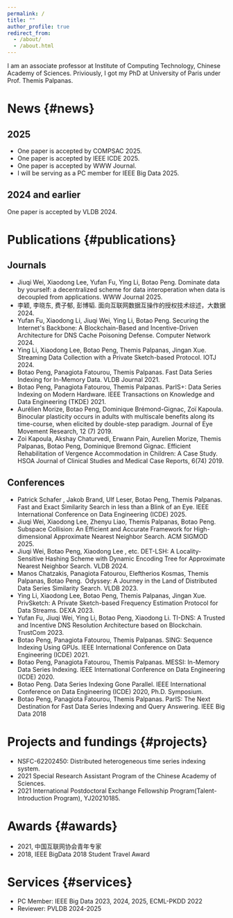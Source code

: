 ```yaml
---
permalink: /
title: ""
author_profile: true
redirect_from: 
  - /about/
  - /about.html
---
```

I am an associate professor at Institute of Computing Technology, Chinese Academy of Sciences.
Priviously, I got my PhD at University of Paris under Prof. Themis Palpanas.

# News {#news}

## 2025

- One paper is accepted by COMPSAC 2025.
- One paper is accepted by IEEE ICDE 2025.
- One paper is accepted by WWW Journal.
- I will be serving as a PC member for IEEE Big Data 2025.


## 2024 and earlier

One paper is accepted by VLDB 2024.

# Publications {#publications}

## Journals

- Jiuqi Wei, Xiaodong Lee, Yufan Fu, Ying Li, Botao Peng. Dominate data by yourself: a decentralized scheme for data interoperation when data is decoupled from applications. WWW Journal 2025.
- 李颖, 李晓东, 费子郁, 彭博韬. 面向互联网数据互操作的授权技术综述，大数据 2024.
- Yufan Fu, Xiaodong Li, Jiuqi Wei, Ying Li, Botao Peng. Securing the Internet's Backbone: A Blockchain-Based and Incentive-Driven Architecture for DNS Cache Poisoning Defense. Computer Network 2024.
- Ying Li, Xiaodong Lee, Botao Peng, Themis Palpanas, Jingan Xue. Streaming Data Collection with a Private Sketch-based Protocol. IOTJ 2024.
- Botao Peng, Panagiota Fatourou, Themis Palpanas. Fast Data Series Indexing for In-Memory Data. VLDB Journal 2021.
- Botao Peng, Panagiota Fatourou, Themis Palpanas. ParIS+: Data Series Indexing on Modern Hardware. IEEE Transactions on Knowledge and Data Engineering (TKDE) 2021.
- Aurélien Morize, Botao Peng, Dominique Brémond-Gignac, Zoï Kapoula. Binocular plasticity occurs in adults with multiscale benefits along its time-course, when elicited by double-step paradigm. Journal of Eye Movement Research, 12 (7) 2019.
- Zoi Kapoula, Akshay Chaturvedi, Erwann Pain, Aurelien Morize, Themis Palpanas, Botao Peng, Dominique Bremond Gignac. Efficient Rehabilitation of Vergence Accommodation in Children: A Case Study. HSOA Journal of Clinical Studies and Medical Case Reports, 6(74) 2019.

## Conferences

- Patrick Schafer , Jakob Brand, Ulf Leser, Botao Peng, Themis Palpanas. Fast and Exact Similarity Search in less than a Blink of an Eye. IEEE International Conference on Data Engineering (ICDE) 2025.
- Jiuqi Wei, Xiaodong Lee, Zhenyu Liao, Themis Palpanas, Botao Peng. Subspace Collision: An Efficient and Accurate Framework for High-dimensional Approximate Nearest Neighbor Search. ACM SIGMOD 2025.
- Jiuqi Wei, Botao Peng, Xiaodong Lee , etc. DET-LSH: A Locality-Sensitive Hashing Scheme with Dynamic Encoding Tree for Approximate Nearest Neighbor Search. VLDB 2024.
- Manos Chatzakis, Panagiota Fatourou, Eleftherios Kosmas, Themis Palpanas, Botao Peng. Odyssey: A Journey in the Land of Distributed Data Series Similarity Search. VLDB 2023.
- Ying Li, Xiaodong Lee, Botao Peng, Themis Palpanas, Jingan Xue. PrivSketch: A Private Sketch-based Frequency Estimation Protocol for Data Streams. DEXA 2023.
- Yufan Fu, Jiuqi Wei, Ying Li, Botao Peng, Xiaodong Li. TI-DNS: A Trusted and Incentive DNS Resolution Architecture based on Blockchain. TrustCom 2023.
- Botao Peng, Panagiota Fatourou, Themis Palpanas. SING: Sequence Indexing Using GPUs. IEEE International Conference on Data Engineering (ICDE) 2021.
- Botao Peng, Panagiota Fatourou, Themis Palpanas. MESSI: In-Memory Data Series Indexing. IEEE International Conference on Data Engineering (ICDE) 2020.
- Botao Peng. Data Series Indexing Gone Parallel. IEEE International Conference on Data Engineering (ICDE) 2020, Ph.D. Symposium.
- Botao Peng, Panagiota Fatourou, Themis Palpanas. ParIS: The Next Destination for Fast Data Series Indexing and Query Answering. IEEE Big Data 2018

# Projects and fundings {#projects}

- NSFC-62202450: Distributed heterogeneous time series indexing system.
- 2021 Special Research Assistant Program of the Chinese Academy of Sciences.
- 2021 International Postdoctoral Exchange Fellowship Program(Talent-Introduction Program), YJ20210185.

# Awards {#awards}
- 2021, 中国互联网协会青年专家
- 2018, IEEE BigData 2018 Student Travel Award

# Services {#services}
- PC Member: IEEE Big Data 2023, 2024, 2025, ECML-PKDD 2022
- Reviewer: PVLDB 2024-2025
